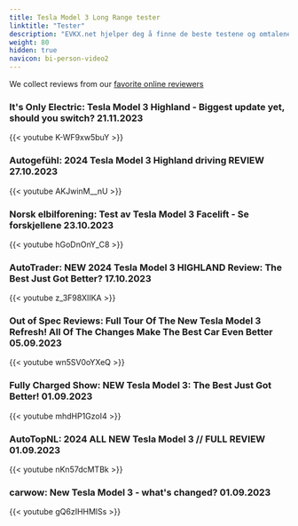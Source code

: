 ```yaml
---
title: Tesla Model 3 Long Range tester
linktitle: "Tester"
description: "EVKX.net hjelper deg å finne de beste testene og omtalene av denne modellen. "
weight: 80
hidden: true
navicon: bi-person-video2
---
```

We collect reviews from our [favorite online reviewers](/guides/evreviewers/)

### It's Only Electric: Tesla Model 3 Highland - Biggest update yet, should you switch? 21.11.2023

{{< youtube K-WF9xw5buY >}}

### Autogefühl: 2024 Tesla Model 3 Highland driving REVIEW 27.10.2023

{{< youtube AKJwinM__nU >}}

### Norsk elbilforening: Test av Tesla Model 3 Facelift - Se forskjellene 23.10.2023

{{< youtube hGoDnOnY_C8 >}}

### AutoTrader: NEW 2024 Tesla Model 3 HIGHLAND Review: The Best Just Got Better? 17.10.2023

{{< youtube z_3F98XIIKA >}}

### Out of Spec Reviews: Full Tour Of The New Tesla Model 3 Refresh! All Of The Changes Make The Best Car Even Better 05.09.2023

{{< youtube wn5SV0oYXeQ >}}

### Fully Charged Show: NEW Tesla Model 3: The Best Just Got Better! 01.09.2023

{{< youtube mhdHP1GzoI4 >}}

### AutoTopNL: 2024 ALL NEW Tesla Model 3 // FULL REVIEW 01.09.2023

{{< youtube nKn57dcMTBk >}}

### carwow: New Tesla Model 3 - what's changed? 01.09.2023

{{< youtube gQ6zIHHMlSs >}}


